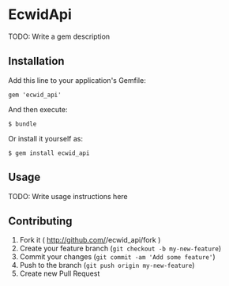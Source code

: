 # EcwidApi

TODO: Write a gem description

## Installation

Add this line to your application's Gemfile:

    gem 'ecwid_api'

And then execute:

    $ bundle

Or install it yourself as:

    $ gem install ecwid_api

## Usage

TODO: Write usage instructions here

## Contributing

1. Fork it ( http://github.com/<my-github-username>/ecwid_api/fork )
2. Create your feature branch (`git checkout -b my-new-feature`)
3. Commit your changes (`git commit -am 'Add some feature'`)
4. Push to the branch (`git push origin my-new-feature`)
5. Create new Pull Request
